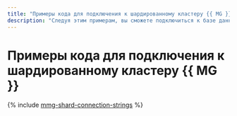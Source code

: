 ```yaml
---
title: "Примеры кода для подключения к шардированному кластеру {{ MG }} в {{ mmg-full-name }}"
description: "Следуя этим примерам, вы сможете подключиться к базе данных в шардированном кластере {{ MG }} из кода вашего приложения."
---
```


# Примеры кода для подключения к шардированному кластеру {{ MG }}

{% include [mmg-shard-connection-strings](../../../_includes/mdb/mmg/shard-conn-strings.md) %}
